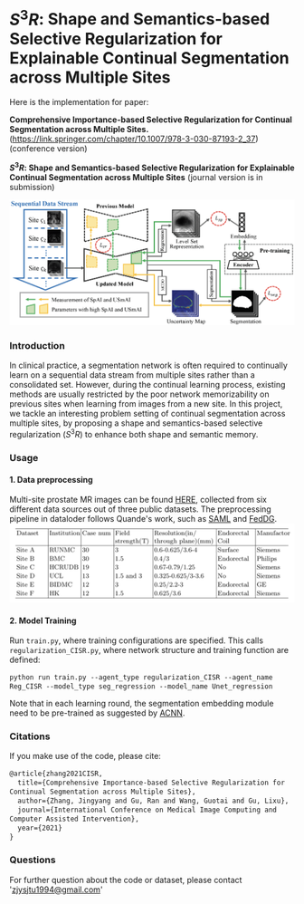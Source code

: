 # $S{^3}R$: Shape and Semantics-based Selective Regularization for Explainable Continual Segmentation across Multiple Sites

Here is the implementation for paper:

**Comprehensive Importance-based Selective Regularization for Continual Segmentation across Multiple Sites.** (https://link.springer.com/chapter/10.1007/978-3-030-87193-2_37) (conference version)

**$S^3R$: Shape and Semantics-based Selective Regularization for Explainable Continual Segmentation across Multiple Sites** (journal version is in submission)

![overview](fig/overview.png)

### Introduction

In clinical practice, a segmentation network is often required to continually learn on a sequential data stream from multiple sites rather than a consolidated set.
However, during the continual learning process, existing methods are usually restricted by the poor network memorizability on previous sites when learning from images from a new site.
In this project, we tackle an interesting problem setting of continual segmentation across multiple sites, by proposing a shape and semantics-based selective regularization ($S^3R$) to enhance both shape and semantic memory.

### Usage

#### 1. Data preprocessing
Multi-site prostate MR images can be found [HERE](https://liuquande.github.io/SAML/), collected from six different data sources out of three public datasets. 
The preprocessing pipeline in dataloder follows Quande's work, such as [SAML](https://github.com/liuquande/SAML) and [FedDG](https://github.com/liuquande/FedDG-ELCFS).
![data](fig/img.png)

#### 2. Model Training
Run `train.py`, where training configurations are specified. 
This calls `regularization_CISR.py`, where network structure and training function are defined:
```
python run train.py --agent_type regularization_CISR --agent_name Reg_CISR --model_type seg_regression --model_name Unet_regression
```
Note that in each learning round, the segmentation embedding module need to be pre-trained as suggested by [ACNN](https://ieeexplore.ieee.org/abstract/document/8051114). 

### Citations
If you make use of the code, please cite:
```
@article{zhang2021CISR,
  title={Comprehensive Importance-based Selective Regularization for Continual Segmentation across Multiple Sites},
  author={Zhang, Jingyang and Gu, Ran and Wang, Guotai and Gu, Lixu},
  journal={International Conference on Medical Image Computing and Computer Assisted Intervention},
  year={2021}
}
```

### Questions
For further question about the code or dataset, please contact 'zjysjtu1994@gmail.com'
